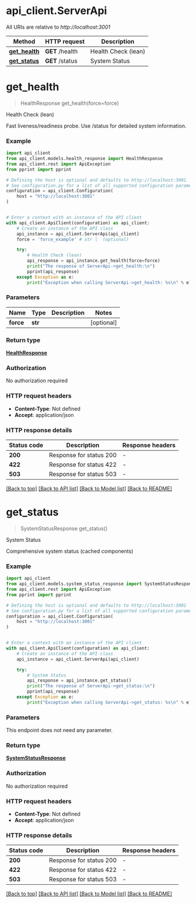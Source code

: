 # api_client.ServerApi

All URIs are relative to *http://localhost:3001*

Method | HTTP request | Description
------------- | ------------- | -------------
[**get_health**](ServerApi.md#get_health) | **GET** /health | Health Check (lean)
[**get_status**](ServerApi.md#get_status) | **GET** /status | System Status


# **get_health**
> HealthResponse get_health(force=force)

Health Check (lean)

Fast liveness/readiness probe. Use /status for detailed system information.

### Example


```python
import api_client
from api_client.models.health_response import HealthResponse
from api_client.rest import ApiException
from pprint import pprint

# Defining the host is optional and defaults to http://localhost:3001
# See configuration.py for a list of all supported configuration parameters.
configuration = api_client.Configuration(
    host = "http://localhost:3001"
)


# Enter a context with an instance of the API client
with api_client.ApiClient(configuration) as api_client:
    # Create an instance of the API class
    api_instance = api_client.ServerApi(api_client)
    force = 'force_example' # str |  (optional)

    try:
        # Health Check (lean)
        api_response = api_instance.get_health(force=force)
        print("The response of ServerApi->get_health:\n")
        pprint(api_response)
    except Exception as e:
        print("Exception when calling ServerApi->get_health: %s\n" % e)
```



### Parameters


Name | Type | Description  | Notes
------------- | ------------- | ------------- | -------------
 **force** | **str**|  | [optional] 

### Return type

[**HealthResponse**](HealthResponse.md)

### Authorization

No authorization required

### HTTP request headers

 - **Content-Type**: Not defined
 - **Accept**: application/json

### HTTP response details

| Status code | Description | Response headers |
|-------------|-------------|------------------|
**200** | Response for status 200 |  -  |
**422** | Response for status 422 |  -  |
**503** | Response for status 503 |  -  |

[[Back to top]](#) [[Back to API list]](../README.md#documentation-for-api-endpoints) [[Back to Model list]](../README.md#documentation-for-models) [[Back to README]](../README.md)

# **get_status**
> SystemStatusResponse get_status()

System Status

Comprehensive system status (cached components)

### Example


```python
import api_client
from api_client.models.system_status_response import SystemStatusResponse
from api_client.rest import ApiException
from pprint import pprint

# Defining the host is optional and defaults to http://localhost:3001
# See configuration.py for a list of all supported configuration parameters.
configuration = api_client.Configuration(
    host = "http://localhost:3001"
)


# Enter a context with an instance of the API client
with api_client.ApiClient(configuration) as api_client:
    # Create an instance of the API class
    api_instance = api_client.ServerApi(api_client)

    try:
        # System Status
        api_response = api_instance.get_status()
        print("The response of ServerApi->get_status:\n")
        pprint(api_response)
    except Exception as e:
        print("Exception when calling ServerApi->get_status: %s\n" % e)
```



### Parameters

This endpoint does not need any parameter.

### Return type

[**SystemStatusResponse**](SystemStatusResponse.md)

### Authorization

No authorization required

### HTTP request headers

 - **Content-Type**: Not defined
 - **Accept**: application/json

### HTTP response details

| Status code | Description | Response headers |
|-------------|-------------|------------------|
**200** | Response for status 200 |  -  |
**422** | Response for status 422 |  -  |
**503** | Response for status 503 |  -  |

[[Back to top]](#) [[Back to API list]](../README.md#documentation-for-api-endpoints) [[Back to Model list]](../README.md#documentation-for-models) [[Back to README]](../README.md)

